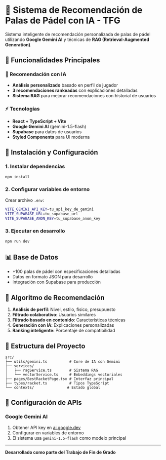# 🤖 Sistema de Recomendación de Palas de Pádel con IA - TFG

Sistema inteligente de recomendación personalizada de palas de pádel utilizando **Google Gemini AI** y técnicas de **RAG (Retrieval-Augmented Generation)**.

## 🌟 Funcionalidades Principales

### 🤖 Recomendación con IA
- **Análisis personalizado** basado en perfil de jugador
- **3 recomendaciones rankeadas** con explicaciones detalladas
- **Sistema RAG** para mejorar recomendaciones con historial de usuarios

### ⚡ Tecnologías
- **React + TypeScript + Vite**
- **Google Gemini AI** (gemini-1.5-flash)
- **Supabase** para datos de usuarios
- **Styled Components** para UI moderna

## 🚀 Instalación y Configuración

### 1. Instalar dependencias
```bash
npm install
```

### 2. Configurar variables de entorno
Crear archivo `.env`:
```bash
VITE_GEMINI_API_KEY=tu_api_key_de_gemini
VITE_SUPABASE_URL=tu_supabase_url
VITE_SUPABASE_ANON_KEY=tu_supabase_anon_key
```

### 3. Ejecutar en desarrollo
```bash
npm run dev
```

## 📊 Base de Datos
- +100 palas de pádel con especificaciones detalladas
- Datos en formato JSON para desarrollo
- Integración con Supabase para producción

## 🎯 Algoritmo de Recomendación

1. **Análisis de perfil**: Nivel, estilo, físico, presupuesto
2. **Filtrado colaborativo**: Usuarios similares
3. **Filtrado basado en contenido**: Características técnicas
4. **Generación con IA**: Explicaciones personalizadas
5. **Ranking inteligente**: Porcentaje de compatibilidad

## 📁 Estructura del Proyecto

```
src/
├── utils/gemini.ts          # Core de IA con Gemini
├── services/
│   ├── ragService.ts        # Sistema RAG
│   └── vectorService.ts     # Embeddings vectoriales
├── pages/BestRacketPage.tsx # Interfaz principal
├── types/racket.ts          # Tipos TypeScript
└── contexts/               # Estado global
```

## 🔧 Configuración de APIs

### Google Gemini AI
1. Obtener API key en [ai.google.dev](https://ai.google.dev)
2. Configurar en variables de entorno
3. El sistema usa `gemini-1.5-flash` como modelo principal

---

**Desarrollado como parte del Trabajo de Fin de Grado**
